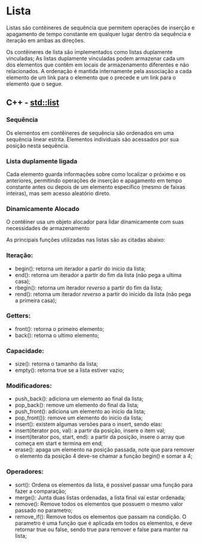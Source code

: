 # Lista

Listas são contêineres de sequência que permitem operações de inserção e apagamento de tempo constante em qualquer lugar dentro da sequência e iteração em ambas as direções.

Os contêineres de lista são implementados como listas duplamente vinculadas; As listas duplamente vinculadas podem armazenar cada um dos elementos que contêm em locais de armazenamento diferentes e não relacionados. A ordenação é mantida internamente pela associação a cada elemento de um link para o elemento que o precede e um link para o elemento que o segue.


## C++ - [std::list](https://cplusplus.com/reference/list/list/) 

### Sequência
Os elementos em contêineres de sequência são ordenados em uma sequência linear estrita. Elementos individuais são acessados por sua posição nesta sequência.
### Lista duplamente ligada
Cada elemento guarda informações sobre como localizar o próximo e os anteriores, permitindo operações de inserção e apagamento em tempo constante antes ou depois de um elemento específico (mesmo de faixas inteiras), mas sem acesso aleatório direto.
### Dinamicamente Alocado
O contêiner usa um objeto alocador para lidar dinamicamente com suas necessidades de armazenamento


As principais funções utilizadas nas listas são as citadas abaixo:
### Iteração:
- begin(): retorna um iterador a partir do inicio da lista; 
- end(): retorna um iterador a partir do fim da lista (não pega a ultima casa);
- rbegin(): retorna um iterador _reverso_ a partir do fim da lista; 
- rend(): retorna um iterador _reverso_ a partir do inicido da lista (não pega a primeira casa);

### Getters:
- front(): retorna o primeiro elemento;
- back(): retorna o ultimo elemento;

### Capacidade:
- size(): retorna o tamanho da lista;
- empty(): retorna true se a lista estiver vazio;

### Modificadores:
- push_back(): adiciona um elemento ao final da lista;
- pop_back(): remove um elemento do final da lista;
- push_front(): adiciona um elemento ao inicio da lista;
- pop_front()): remove um elemento do inicio da lista;
- insert(): existem algumas versões para o insert, sendo elas:
 - insert(iterator pos, val): a partir da posição, insere o item val;
 - insert(iterator pos, start, end): a partir da posição, insere o array que começa em start e termina em end;
- erase(): apaga um elemento na posição passada, note que para remover o elemento da posição 4 deve-se chamar a função begin() e somar a 4;

### Operadores:
- sort(): Ordena os elementos da lista, é possivel passar uma função para fazer a comparação;
- merge(): Junta duas listas ordenadas, a lista final vai estar ordenada;
- remove(): Remove todos os elementos que possuem o mesmo valor passado no parametro;
- remove_if(): Remove todos os elementos que passam na condição. O parametro é uma função que é aplicada em todos os elementos, e deve retornar true ou false, sendo true para remover e false para manter na lista;
